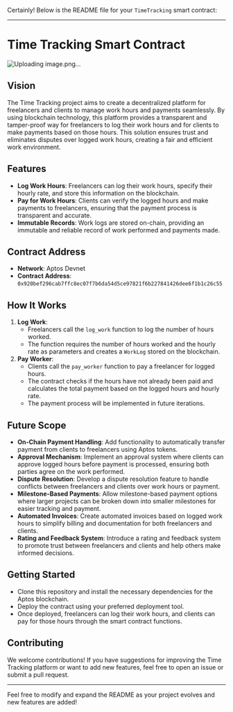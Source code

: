 Certainly! Below is the README file for your `TimeTracking` smart contract:

---

# Time Tracking Smart Contract
![Uploading image.png…]()

## Vision

The Time Tracking project aims to create a decentralized platform for freelancers and clients to manage work hours and payments seamlessly. By using blockchain technology, this platform provides a transparent and tamper-proof way for freelancers to log their work hours and for clients to make payments based on those hours. This solution ensures trust and eliminates disputes over logged work hours, creating a fair and efficient work environment.

## Features

- **Log Work Hours**: Freelancers can log their work hours, specify their hourly rate, and store this information on the blockchain.
- **Pay for Work Hours**: Clients can verify the logged hours and make payments to freelancers, ensuring that the payment process is transparent and accurate.
- **Immutable Records**: Work logs are stored on-chain, providing an immutable and reliable record of work performed and payments made.

## Contract Address

- **Network**: Aptos Devnet
- **Contract Address**: `0x920bef296cab7ffc8ec07f7b6da54d5ce97821f6b227841426dee6f1b1c26c55`

## How It Works

1. **Log Work**:
   - Freelancers call the `log_work` function to log the number of hours worked.
   - The function requires the number of hours worked and the hourly rate as parameters and creates a `WorkLog` stored on the blockchain.
2. **Pay Worker**:
   - Clients call the `pay_worker` function to pay a freelancer for logged hours.
   - The contract checks if the hours have not already been paid and calculates the total payment based on the logged hours and hourly rate.
   - The payment process will be implemented in future iterations.

## Future Scope

- **On-Chain Payment Handling**: Add functionality to automatically transfer payment from clients to freelancers using Aptos tokens.
- **Approval Mechanism**: Implement an approval system where clients can approve logged hours before payment is processed, ensuring both parties agree on the work performed.
- **Dispute Resolution**: Develop a dispute resolution feature to handle conflicts between freelancers and clients over work hours or payment.
- **Milestone-Based Payments**: Allow milestone-based payment options where larger projects can be broken down into smaller milestones for easier tracking and payment.
- **Automated Invoices**: Create automated invoices based on logged work hours to simplify billing and documentation for both freelancers and clients.
- **Rating and Feedback System**: Introduce a rating and feedback system to promote trust between freelancers and clients and help others make informed decisions.

## Getting Started

- Clone this repository and install the necessary dependencies for the Aptos blockchain.
- Deploy the contract using your preferred deployment tool.
- Once deployed, freelancers can log their work hours, and clients can pay for those hours through the smart contract functions.

## Contributing

We welcome contributions! If you have suggestions for improving the Time Tracking platform or want to add new features, feel free to open an issue or submit a pull request.

---

Feel free to modify and expand the README as your project evolves and new features are added!
